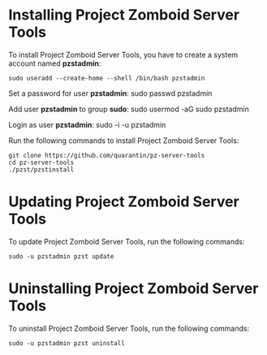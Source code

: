 # Installing Project Zomboid Server Tools
To install Project Zomboid Server Tools, you have to create a system account named **pzstadmin**:

	sudo useradd --create-home --shell /bin/bash pzstadmin

Set a password for user **pzstadmin**:
	sudo passwd pzstadmin

Add user **pzstadmin** to group **sudo**:
	sudo usermod -aG sudo pzstadmin

Login as user **pzstadmin**:
	sudo -i -u pzstadmin

Run the following commands to install Project Zomboid Server Tools:

	git clone https://github.com/quarantin/pz-server-tools
	cd pz-server-tools
	./pzst/pzstinstall

# Updating Project Zomboid Server Tools
To update Project Zomboid Server Tools, run the following commands:

	sudo -u pzstadmin pzst update

# Uninstalling Project Zomboid Server Tools
To uninstall Project Zomboid Server Tools, run the following commands:

	sudo -u pzstadmin pzst uninstall

